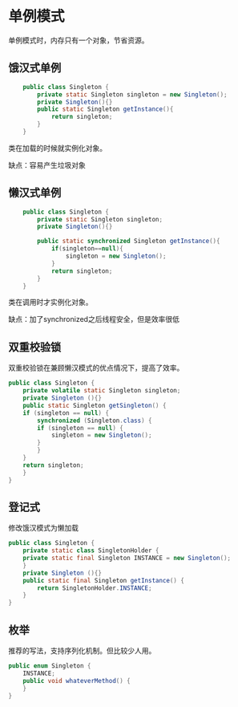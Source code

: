 # 单例模式

单例模式时，内存只有一个对象，节省资源。

## 饿汉式单例

```java
    public class Singleton {
        private static Singleton singleton = new Singleton();
        private Singleton(){}
        public static Singleton getInstance(){
            return singleton;
        }
    }
```

类在加载的时候就实例化对象。

缺点：容易产生垃圾对象

## 懒汉式单例

```java
    public class Singleton {
        private static Singleton singleton;
        private Singleton(){}

        public static synchronized Singleton getInstance(){
            if(singleton==null){
                singleton = new Singleton();
            }
            return singleton;
        }
    }
```

类在调用时才实例化对象。

缺点：加了synchronized之后线程安全，但是效率很低

## 双重校验锁

双重校验锁在兼顾懒汉模式的优点情况下，提高了效率。

```java
public class Singleton {  
    private volatile static Singleton singleton;  
    private Singleton (){}  
    public static Singleton getSingleton() {  
    if (singleton == null) {  
        synchronized (Singleton.class) {  
        if (singleton == null) {  
            singleton = new Singleton();  
        }  
        }  
    }  
    return singleton;  
    }  
}
```

## 登记式

修改饿汉模式为懒加载

```java
public class Singleton {  
    private static class SingletonHolder {  
    private static final Singleton INSTANCE = new Singleton();  
    }  
    private Singleton (){}  
    public static final Singleton getInstance() {  
    	return SingletonHolder.INSTANCE;  
    }  
}
```

## 枚举

推荐的写法，支持序列化机制。但比较少人用。

```java
public enum Singleton {  
    INSTANCE;  
    public void whateverMethod() {  
    }  
}
```

